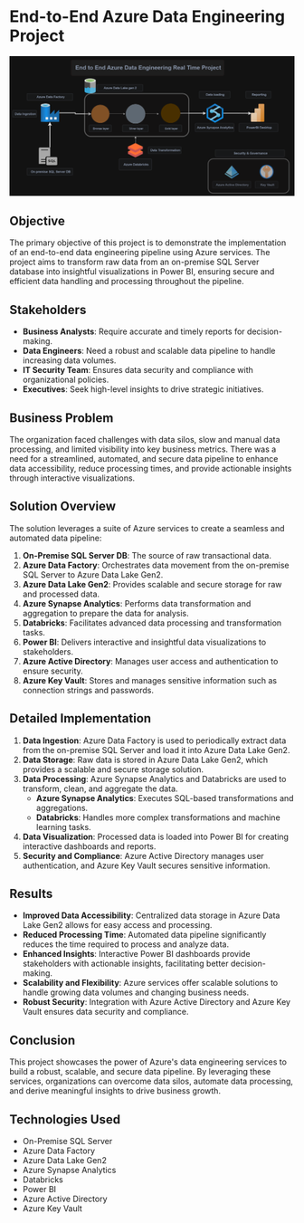 #                           End-to-End Azure Data Engineering Project
![Data Engineering Project](de.png)

## Objective
The primary objective of this project is to demonstrate the implementation of an end-to-end data engineering pipeline using Azure services. The project aims to transform raw data from an on-premise SQL Server database into insightful visualizations in Power BI, ensuring secure and efficient data handling and processing throughout the pipeline.

## Stakeholders
- **Business Analysts**: Require accurate and timely reports for decision-making.
- **Data Engineers**: Need a robust and scalable data pipeline to handle increasing data volumes.
- **IT Security Team**: Ensures data security and compliance with organizational policies.
- **Executives**: Seek high-level insights to drive strategic initiatives.

## Business Problem
The organization faced challenges with data silos, slow and manual data processing, and limited visibility into key business metrics. There was a need for a streamlined, automated, and secure data pipeline to enhance data accessibility, reduce processing times, and provide actionable insights through interactive visualizations.

## Solution Overview
The solution leverages a suite of Azure services to create a seamless and automated data pipeline:

1. **On-Premise SQL Server DB**: The source of raw transactional data.
2. **Azure Data Factory**: Orchestrates data movement from the on-premise SQL Server to Azure Data Lake Gen2.
3. **Azure Data Lake Gen2**: Provides scalable and secure storage for raw and processed data.
4. **Azure Synapse Analytics**: Performs data transformation and aggregation to prepare the data for analysis.
5. **Databricks**: Facilitates advanced data processing and transformation tasks.
6. **Power BI**: Delivers interactive and insightful data visualizations to stakeholders.
7. **Azure Active Directory**: Manages user access and authentication to ensure security.
8. **Azure Key Vault**: Stores and manages sensitive information such as connection strings and passwords.

## Detailed Implementation
1. **Data Ingestion**: Azure Data Factory is used to periodically extract data from the on-premise SQL Server and load it into Azure Data Lake Gen2.
2. **Data Storage**: Raw data is stored in Azure Data Lake Gen2, which provides a scalable and secure storage solution.
3. **Data Processing**: Azure Synapse Analytics and Databricks are used to transform, clean, and aggregate the data.
   - **Azure Synapse Analytics**: Executes SQL-based transformations and aggregations.
   - **Databricks**: Handles more complex transformations and machine learning tasks.
4. **Data Visualization**: Processed data is loaded into Power BI for creating interactive dashboards and reports.
5. **Security and Compliance**: Azure Active Directory manages user authentication, and Azure Key Vault secures sensitive information.

## Results
- **Improved Data Accessibility**: Centralized data storage in Azure Data Lake Gen2 allows for easy access and processing.
- **Reduced Processing Time**: Automated data pipeline significantly reduces the time required to process and analyze data.
- **Enhanced Insights**: Interactive Power BI dashboards provide stakeholders with actionable insights, facilitating better decision-making.
- **Scalability and Flexibility**: Azure services offer scalable solutions to handle growing data volumes and changing business needs.
- **Robust Security**: Integration with Azure Active Directory and Azure Key Vault ensures data security and compliance.

## Conclusion
This project showcases the power of Azure's data engineering services to build a robust, scalable, and secure data pipeline. By leveraging these services, organizations can overcome data silos, automate data processing, and derive meaningful insights to drive business growth.

## Technologies Used
- On-Premise SQL Server
- Azure Data Factory
- Azure Data Lake Gen2
- Azure Synapse Analytics
- Databricks
- Power BI
- Azure Active Directory
- Azure Key Vault

